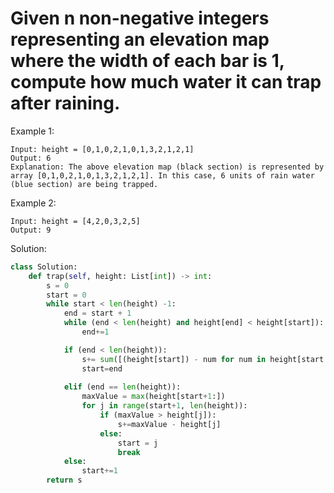 # Given n non-negative integers representing an elevation map where the width of each bar is 1, compute how much water it can trap after raining.

Example 1:
```
Input: height = [0,1,0,2,1,0,1,3,2,1,2,1]
Output: 6
Explanation: The above elevation map (black section) is represented by array [0,1,0,2,1,0,1,3,2,1,2,1]. In this case, 6 units of rain water (blue section) are being trapped.
```
Example 2:
```
Input: height = [4,2,0,3,2,5]
Output: 9

```


Solution:
```python
class Solution:
    def trap(self, height: List[int]) -> int:
        s = 0
        start = 0
        while start < len(height) -1:
            end = start + 1
            while (end < len(height) and height[end] < height[start]):
                end+=1 

            if (end < len(height)):
                s+= sum([(height[start]) - num for num in height[start:end]])
                start=end
    
            elif (end == len(height)):
                maxValue = max(height[start+1:])
                for j in range(start+1, len(height)):
                    if (maxValue > height[j]):
                        s+=maxValue - height[j]
                    else: 
                        start = j
                        break
            else:
                start+=1
        return s
                
```
